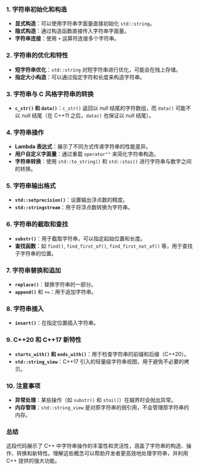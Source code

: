 ### 1. 字符串初始化和构造
- **显式构造**：可以使用字符串字面量直接初始化 `std::string`。
- **隐式构造**：通过构造函数直接传入字符串字面量。
- **字符串连接**：使用 `+` 运算符连接多个字符串。

### 2. 字符串的优化和特性
- **短字符串优化**：`std::string` 对短字符串进行优化，可能会在栈上存储。
- **指定大小构造**：可以通过指定字符和长度来构造字符串。

### 3. 字符串与 C 风格字符串的转换
- **`c_str()` 和 `data()`**：`c_str()` 返回以 null 结尾的字符数组，而 `data()` 可能不以 null 结尾（在 C++11 之后，`data()` 也保证以 null 结尾）。

### 4. 字符串操作
- **Lambda 表达式**：展示了不同方式传递字符串的性能差异。
- **用户自定义字面量**：通过重载 `operator""` 来简化字符串构造。
- **字符串转换**：使用 `std::to_string()` 和 `std::stoi()` 进行字符串与数字之间的转换。

### 5. 字符串输出格式
- **`std::setprecision()`**：设置输出浮点数的精度。
- **`std::stringstream`**：用于将浮点数转换为字符串。

### 6. 字符串的截取和查找
- **`substr()`**：用于截取字符串，可以指定起始位置和长度。
- **查找函数**：如 `find()`, `find_first_of()`, `find_first_not_of()` 等，用于查找子字符串的位置。

### 7. 字符串替换和追加
- **`replace()`**：替换字符串的一部分。
- **`append()`** 和 `+=`：用于追加字符串。

### 8. 字符串插入
- **`insert()`**：在指定位置插入字符串。

### 9. C++20 和 C++17 新特性
- **`starts_with()` 和 `ends_with()`**：用于检查字符串的前缀和后缀（C++20）。
- **`std::string_view`**：C++17 引入的轻量级字符串视图，用于避免不必要的拷贝。

### 10. 注意事项
- **异常处理**：某些操作（如 `substr()` 和 `stoi()`）在越界时会抛出异常。
- **内存管理**：`std::string_view` 是对原字符串的弱引用，不会管理原字符串的内存。

### 总结
这段代码展示了 C++ 中字符串操作的丰富性和灵活性，涵盖了字符串的构造、操作、转换和新特性。理解这些概念可以帮助开发者更高效地处理字符串，并利用 C++ 提供的强大功能。